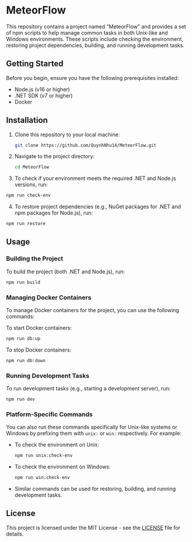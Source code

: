 # MeteorFlow

This repository contains a project named "MeteorFlow" and provides a set of npm scripts to help manage common tasks in both Unix-like and Windows environments. These scripts include checking the environment, restoring project dependencies, building, and running development tasks.

## Getting Started

Before you begin, ensure you have the following prerequisites installed:

- Node.js (v16 or higher)
- .NET SDK (v7 or higher)
- Docker

## Installation

1. Clone this repository to your local machine:

   ```bash
   git clone https://github.com/QuynhNhu14/MeteorFlow.git
   ```

2. Navigate to the project directory:

   ```bash
   cd MeteorFlow
   ```

3. To check if your environment meets the required .NET and Node.js versions, run:

  ```bash
  npm run check-env
  ```

4. To restore project dependencies (e.g., NuGet packages for .NET and npm packages for Node.js), run:

```bash
npm run restore
```  

## Usage

### Building the Project

To build the project (both .NET and Node.js), run:

```bash
npm run build
```

### Managing Docker Containers
To manage Docker containers for the project, you can use the following commands:

To start Docker containers:

```bash
npm run db:up
```

To stop Docker containers:

```bash
npm run db:down
```

### Running Development Tasks

To run development tasks (e.g., starting a development server), run:

```bash
npm run dev
```

### Platform-Specific Commands

You can also run these commands specifically for Unix-like systems or Windows by prefixing them with `unix:` or `win:` respectively. For example:

- To check the environment on Unix:

  ```bash
  npm run unix:check-env
  ```

- To check the environment on Windows:

  ```bash
  npm run win:check-env
  ```

- Similar commands can be used for restoring, building, and running development tasks.

## License

This project is licensed under the MIT License - see the [LICENSE](LICENSE) file for details.

